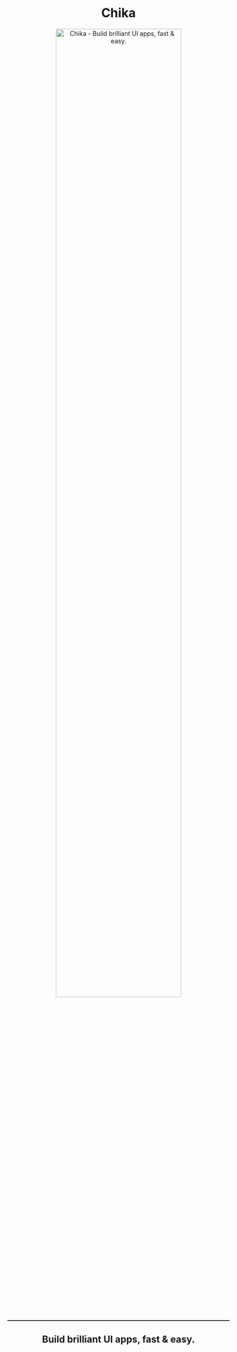 <h1 align="center">Chika</h1>
<p align="center" style="border-bottom: 2px solid #333"><img src="http://www.wallpaperscharlie.com/wp-content/uploads/2016/07/Cute-Girls-HD-Pictures-9.jpg" alt="Chika - Build brilliant UI apps, fast & easy." width="75%"></p>
<h2 align="center">Build brilliant UI apps, fast & easy.</h2>
